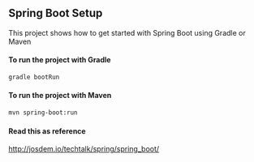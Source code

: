 Spring Boot Setup
----------------------------------------------

This project shows how to get started with Spring Boot using Gradle or Maven

#### To run the project with Gradle

```bash
gradle bootRun
```

#### To run the project with Maven

```bash
mvn spring-boot:run
```

#### Read this as reference

http://josdem.io/techtalk/spring/spring_boot/

